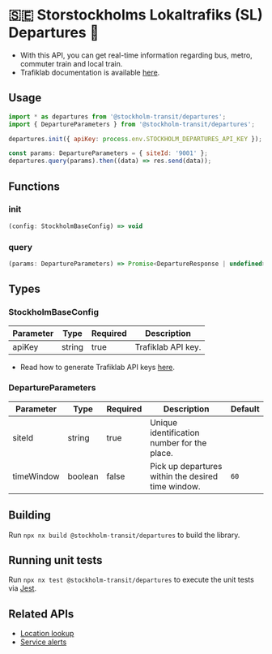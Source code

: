 # 🇸🇪 Storstockholms Lokaltrafiks (SL) Departures 🚆

- With this API, you can get real-time information regarding bus, metro, commuter train and local train.
- Trafiklab documentation is available [here](https://www.trafiklab.se/api/trafiklab-apis/sl/departures-4/).

## Usage

```javascript
import * as departures from '@stockholm-transit/departures';
import { DepartureParameters } from '@stockholm-transit/departures';

departures.init({ apiKey: process.env.STOCKHOLM_DEPARTURES_API_KEY });

const params: DepartureParameters = { siteId: '9001' };
departures.query(params).then((data) => res.send(data));
```

## Functions

### init

```javascript
(config: StockholmBaseConfig) => void
```

### query

```javascript
(params: DepartureParameters) => Promise<DepartureResponse | undefined>
```

## Types

### StockholmBaseConfig

| Parameter | Type   | Required | Description        |
| --------- | ------ | -------- | ------------------ |
| apiKey    | string | true     | Trafiklab API key. |

- Read how to generate Trafiklab API keys [here](https://www.trafiklab.se/docs/using-trafiklab/getting-api-keys/).

### DepartureParameters

| Parameter  | Type    | Required | Description                                        | Default |
| ---------- | ------- | -------- | -------------------------------------------------- | ------- |
| siteId     | string  | true     | Unique identification number for the place.        |         |
| timeWindow | boolean | false    | Pick up departures within the desired time window. | `60`    |

## Building

Run `npx nx build @stockholm-transit/departures` to build the library.

## Running unit tests

Run `npx nx test @stockholm-transit/departures` to execute the unit tests via [Jest](https://jestjs.io).

## Related APIs

- [Location lookup](https://www.npmjs.com/package/@stockholm-transit/locations)
- [Service alerts](https://www.npmjs.com/package/@stockholm-transit/service-alerts)
